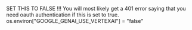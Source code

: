 SET THIS TO FALSE !!!
You will most likely get a 401 error saying that you need oauth authentication if this is set to true.
os.environ["GOOGLE_GENAI_USE_VERTEXAI"] = "false"